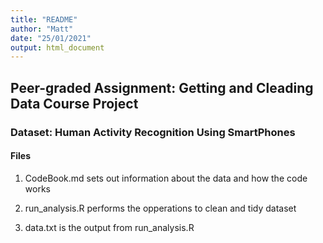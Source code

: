 ```yaml
---
title: "README"
author: "Matt"
date: "25/01/2021"
output: html_document
---
```

## Peer-graded Assignment: Getting and Cleading Data Course Project

### Dataset: Human Activity Recognition Using SmartPhones

#### Files 
1. CodeBook.md sets out information about the data and how the code works

2. run_analysis.R performs the opperations to clean and tidy dataset

3. data.txt is the output from run_analysis.R
